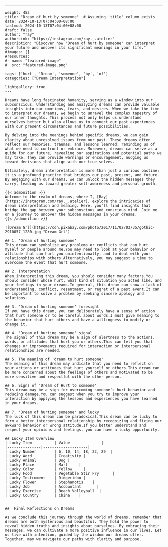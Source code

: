 ---
    weight: 453
    title: "Dream of hurt by someone"  # Assuming 'title' column exists
    date: 2024-10-13T07:04:00+08:00
    lastmod: 2024-10-13T07:04:00+08:00
    draft: false
    author: "ray"
    authorLink: "https://instagram.com/ray._.atelier"
    description: "Discover how 'Dream of hurt by someone' can interpret your future and uncover its significant meanings in your life."
    #images: []
    #resources:
    #- name: "featured-image"
    #  src: "featured-image.png"
    
    tags: ['hurt', 'Dream', 'someone', 'by', 'of']
    categories: ["Dream Interpretation"]
    
    lightgallery: true
    ---
    
    Dreams have long fascinated humanity, serving as a window into our subconscious. Understanding and analyzing dreams can provide valuable insights into our emotions, fears, and desires. When we take the time to interpret our dreams, we begin to unravel the complex tapestry of our inner thoughts. This process not only helps us understand ourselves better but also allows us to connect our past experiences with our present circumstances and future possibilities.
    
    By delving into the meanings behind specific dreams, we can gain clarity about unresolved issues from our past. These dreams often reflect our memories, traumas, and lessons learned, reminding us of what we need to confront or embrace. Moreover, dreams can serve as a guide for our future, revealing our aspirations and potential paths we may take. They can provide warnings or encouragement, nudging us toward decisions that align with our true selves.
    
    Ultimately, dream interpretation is more than just a curious pastime; it is a profound practice that bridges our past, present, and future. By engaging with our dreams, we can unlock the hidden messages they carry, leading us toward greater self-awareness and personal growth.
    
    {{< admonition >}}
    Welcome to the realm of dreams, where I, [Ray](https://instagram.com/ray._.atelier), explore the intricacies of dream interpretation and meaning. Here, you’ll find insights that bridge the gap between your subconscious and conscious mind. Join me on a journey to uncover the hidden messages in your dreams.
    {{< /admonition >}}
    
    ![Dream Grl](https://cdn.pixabay.com/photo/2017/11/02/03/35/gothic-2910057_1280.jpg "Dream Grl")
    
    ## 1. 'Dream of hurting someone'
    This dream can symbolize any problems or conflicts that can hurt myself or people around me.You may need to look at your behavior or attitude that can hurt you unintentionally, and to deal with your relationships with others.Alternatively, you may suggest a time to overcome the event that hurt someone.
    
    ## 2. Interpretation
    When interpreting this dream, you should consider many factors.You should consider whose hurt, what kind of situation you acted like, and your feelings in your dreams.In general, this dream can show a lack of understanding, conflict, resentment, or regret of a past event.It can be important to solve a problem by seeking sincere apology and solutions.
    
    ## 3. 'Dream of hurting someone' foresight
    If you have this dream, you can deliberately have a sense of action that hurt someone or to be careful about words.I must give meaning to the behavior that hurt others and have a willingness to modify or change it.
    
    ## 4. 'Dream of hurting someone' signal
    The signal of this dream may be a sign of alertness to the actions, words, or attitudes that hurt you or others.This can tell you that changes or improvements required for interaction or interpersonal relationships are needed.
    
    ## 5. The meaning of 'dream to hurt someone'
    The meaning of this dream may indicate that you need to reflect on your actions or attitudes that hurt yourself or others.This dream can be more concerned about the feelings of others and motivated to be more sensitive and respectful with the other person.
    
    ## 6. Signs of 'Dream of Hurt to someone'
    This dream may be a sign for overcoming someone's hurt behavior and reducing damage.You can suggest when you try to improve your interaction by applying the lessons and experiences you have learned in your dreams.
    
    ## 7. 'Dream of hurting someone' and lucky
    The luck of this dream can be paradoxical.This dream can be lucky to form a better interpersonal relationship by recognizing and fixing our awkward behavior or wrong attitude.If you better understand and respect your opinions and feelings, you can have a lucky opportunity.
    
    ## Lucky Item Overview
    | Lucky Item          | Value              |
    |---------------|--------------------|
    | Lucky Number        | 6, 10, 14, 18, 22, 29  |
    | Lucky Word          | Creativity |
    | Lucky Animal        | Dog |
    | Lucky Place         | Mart     |
    | Lucky Color         | Yellow     |
    | Lucky Food          | Vegetable Stir Fry      |
    | Lucky Instrument    | Didgeridoo |
    | Lucky Flower        | Stephanotis    |
    | Lucky Job           | Accountant       |
    | Lucky Exercise      | Beach Volleyball  |
    | Lucky Country       | China    |
    
    
    ##  Final Reflections on Dreams
    
    As we conclude this journey through the world of dreams, remember that dreams are both mysterious and beautiful. They hold the power to reveal hidden truths and insights about ourselves. By embracing their messages, we can cultivate a more positive influence in our lives. Let us live with intention, guided by the wisdom our dreams offer. Together, may we navigate our paths with clarity and purpose.
    